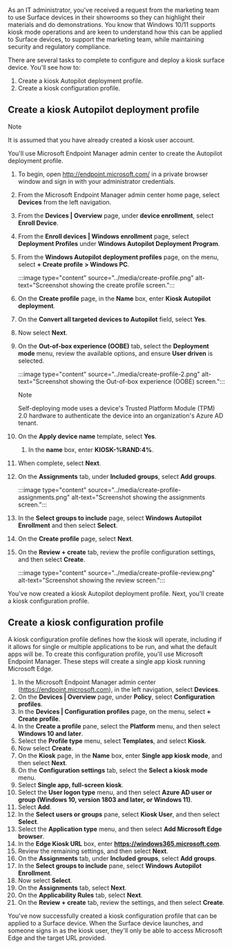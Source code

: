 As an IT administrator, you've received a request from the marketing team to use Surface devices in their showrooms so they can highlight their materials and do demonstrations. You know that Windows 10/11 supports kiosk mode operations and are keen to understand how this can be applied to Surface devices, to support the marketing team, while maintaining security and regulatory compliance.

There are several tasks to complete to configure and deploy a kiosk surface device. You'll see how to:

1. Create a kiosk Autopilot deployment profile.
1. Create a kiosk configuration profile.

## Create a kiosk Autopilot deployment profile

> [!NOTE]
> It is assumed that you have already created a kiosk user account.

You'll use Microsoft Endpoint Manager admin center to create the Autopilot deployment profile.

1. To begin, open <http://endpoint.microsoft.com/> in a private browser window and sign in with your administrator credentials.
1. From the Microsoft Endpoint Manager admin center home page, select **Devices** from the left navigation.
1. From the **Devices | Overview** page, under **device enrollment**, select **Enroll Device**.
1. From the **Enroll devices | Windows enrollment** page, select **Deployment Profiles** under **Windows Autopilot Deployment Program**.
1. From the **Windows Autopilot deployment profiles** page, on the menu, select **+ Create profile** **> Windows PC**.

    :::image type="content" source="../media/create-profile.png" alt-text="Screenshot showing the create profile screen.":::

1. On the **Create profile** page, in the **Name** box, enter **Kiosk Autopilot deployment**.
1. On the **Convert all targeted devices to Autopilot** field, select **Yes**.
1. Now select **Next**.
1. On the **Out-of-box experience (OOBE)** tab, select the **Deployment mode** menu, review the available options, and ensure **User driven** is selected.

    :::image type="content" source="../media/create-profile-2.png" alt-text="Screenshot showing the Out-of-box experience (OOBE) screen.":::

    > [!NOTE]
    > Self-deploying mode uses a device's Trusted Platform Module (TPM) 2.0 hardware to authenticate the device into an organization's Azure AD tenant.

1. On the **Apply device name** template, select **Yes**.
    1. In the **name** box, enter **KIOSK-%RAND:4%**.
1. When complete, select **Next**.
1. On the **Assignments** tab, under **Included groups**, select **Add groups**.

    :::image type="content" source="../media/create-profile-assignments.png" alt-text="Screenshot showing the assignments screen.":::

1. In the **Select groups to include** page, select **Windows Autopilot Enrollment** and then select **Select**.
1. On the **Create profile** page, select **Next**.
1. On the **Review + create** tab, review the profile configuration settings, and then select **Create**.

    :::image type="content" source="../media/create-profile-review.png" alt-text="Screenshot showing the review screen.":::

You've now created a kiosk Autopilot deployment profile. Next, you'll create a kiosk configuration profile.

## Create a kiosk configuration profile

A kiosk configuration profile defines how the kiosk will operate, including if it allows for single or multiple applications to be run, and what the default apps will be. To create this configuration profile, you'll use Microsoft Endpoint Manager. These steps will create a single app kiosk running Microsoft Edge.

1. In the Microsoft Endpoint Manager admin center (https://endpoint.microsoft.com), in the left navigation, select **Devices**.
1. On the **Devices | Overview** page, under **Policy**, select **Configuration profiles**.
1. In the **Devices | Configuration profiles** page, on the menu, select **+ Create profile**.
1. In the **Create a profile** pane, select the **Platform** menu, and then select **Windows 10 and later**.
1. Select the **Profile type** menu, select **Templates**, and select **Kiosk**.
1. Now select **Create**.
1. On the **Kiosk** page, in the **Name** box, enter **Single app kiosk mode**, and then select **Next**.
1. On the **Configuration settings** tab, select the **Select a kiosk mode** menu.
1. Select **Single app, full-screen kiosk**.
1. Select the **User logon type** menu, and then select **Azure AD user or group (Windows 10, version 1803 and later, or Windows 11)**.
1. Select **Add**.
1. In the **Select users or groups** pane, select **Kiosk User**, and then select **Select**.
1. Select the **Application type** menu, and then select **Add Microsoft Edge browser**.
1. In the **Edge Kiosk URL** box, enter **https://windows365.microsoft.com**.
1. Review the remaining settings, and then select **Next**.
1. On the **Assignments** tab, under **Included groups**, select **Add groups**.
1. In the **Select groups to include** pane, select **Windows Autopilot Enrollment**.
1. Now select **Select**.
1. On the **Assignments** tab, select **Next**.
1. On the **Applicability Rules** tab, select **Next**.
1. On the **Review + create** tab, review the settings, and then select **Create**.

You've now successfully created a kiosk configuration profile that can be applied to a Surface device. When the Surface device launches, and someone signs in as the kiosk user, they'll only be able to access Microsoft Edge and the target URL provided.
